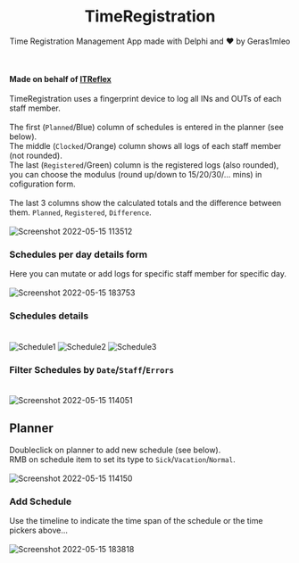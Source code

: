 <h1 align="center">TimeRegistration</h1>
<p align="center">
  Time Registration Management App made with Delphi and &hearts; by Geras1mleo
</p><br/>

#### Made on behalf of <a href="https://itreflex.be/">ITReflex<a/>

TimeRegistration uses a fingerprint device to log all INs and OUTs of each staff member.<br/><br/>
The first (`Planned`/Blue) column of schedules is entered in the planner (see below).<br/>
The middle (`Clocked`/Orange) column shows all logs of each staff member (not rounded).<br/>
The last (`Registered`/Green) column is the registered logs (also rounded),<br/>
you can choose the modulus (round up/down to 15/20/30/... mins) in cofiguration form.
<br/><br/>
The last 3 columns show the calculated totals and the difference between them. `Planned`, `Registered`, `Difference`.
<br/><br/>
![Screenshot 2022-05-15 113512](https://user-images.githubusercontent.com/67554762/168479005-6a101e2b-6856-44ed-b6bc-bbce8ee8b532.png)
  
### Schedules per day details form
Here you can mutate or add logs for specific staff member for specific day.<br/><br/>
![Screenshot 2022-05-15 183753](https://user-images.githubusercontent.com/67554762/168483887-e73038f3-c086-4fb3-993b-1dab42f3cc72.png)

### Schedules details<br/><br/>
![Schedule1](https://user-images.githubusercontent.com/67554762/168483437-6f9116cf-5761-4379-a3cc-4d1cd306ebe0.png)
![Schedule2](https://user-images.githubusercontent.com/67554762/168483441-476069ef-600d-4c49-a679-34dc4d92224e.png)
![Schedule3](https://user-images.githubusercontent.com/67554762/168483445-479c209c-0fc2-40ce-8027-9904ab247bd1.png)
  
### Filter Schedules by `Date`/`Staff`/`Errors`<br/><br/>
![Screenshot 2022-05-15 114051](https://user-images.githubusercontent.com/67554762/168483610-a9d69934-da7a-498a-b126-881c08a170ec.png)

## Planner
Doubleclick on planner to add new schedule (see below).<br/>
RMB on schedule item to set its type to `Sick`/`Vacation`/`Normal`.<br/><br/>
![Screenshot 2022-05-15 114150](https://user-images.githubusercontent.com/67554762/168483660-81912dd6-d2b9-464b-8797-043a12164a5a.png)

### Add Schedule
Use the timeline to indicate the time span of the schedule or the time pickers above...<br/><br/>
![Screenshot 2022-05-15 183818](https://user-images.githubusercontent.com/67554762/168484443-6b127378-0244-4eb2-a653-a87da339d853.png)
